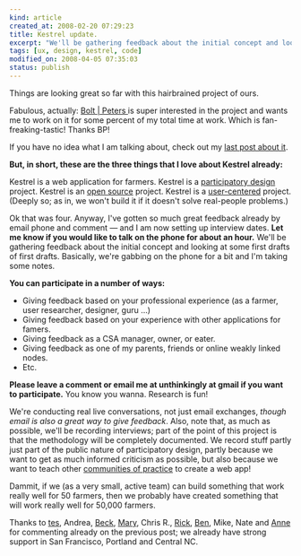 ```yaml
--- 
kind: article
created_at: 2008-02-20 07:29:23
title: Kestrel update.
excerpt: "We'll be gathering feedback about the initial concept and looking at some first drafts of first drafts. Basically, we're gabbing on the phone for a bit and I'm taking some notes. "
tags: [ux, design, kestrel, code]
modified_on: 2008-04-05 07:35:03
status: publish
---
```


Things are looking great so far with this hairbrained project of ours. 

Fabulous, actually: <a href="http://boltpeters.com">Bolt | Peters </a>is super interested in the project and wants me to work on it for some percent of my total time at work. Which is fan-freaking-tastic! Thanks BP!

If you have no idea what I am talking about, check out my <a href="http://www.unthinkingly.com/2008/01/02/kestrel-a-simple-web-app-for-community-supported-agriculture/">last post about it</a>. 

<strong>But, in short, these are the three things that I love about Kestrel already:</strong>

Kestrel is a web application for farmers.
Kestrel is a <a href="http://en.wikipedia.org/wiki/Participatory_design">participatory design</a> project.
Kestrel is an <a href="http://en.wikipedia.org/wiki/Open_source">open source</a> project. 
Kestrel is a <a href="http://en.wikipedia.org/wiki/User-centered_design">user-centered</a> project. (Deeply so; as in, we won't build it if it doesn't solve real-people problems.)

Ok that was four. Anyway, I've gotten so much great feedback already by email phone and comment &mdash; and I am now setting up interview dates. <strong>Let me know if you would like to talk on the phone for about an hour.</strong> We'll be gathering feedback about the initial concept and looking at some first drafts of first drafts. Basically, we're gabbing on the phone for a bit and I'm taking some notes. 

<strong>You can participate in a number of ways: </strong>

<ul><li>Giving feedback based on your professional experience (as a farmer, user researcher, designer, guru ...) </li>
<li>Giving feedback based on your experience with other applications for famers. </li>
<li>Giving feedback as a CSA manager, owner, or eater. </li>
<li>Giving feedback as one of my parents, friends or online weakly linked nodes.</li>
<li>Etc.</li></ul>

<strong>Please leave a comment or email me at unthinkingly at gmail if you want to participate.</strong> You know you wanna. Research is fun! 

We're conducting real live conversations, not just email exchanges, <em>though email is also a great way to give feedback</em>. Also, note that, as much as possible, we'll be recording interviews; part of the point of this project is that the methodology will be completely documented. We record stuff partly just part of the public nature of participatory design, partly because we want to get as much informed criticism as possible, but also because we want to teach other <a href="http://en.wikipedia.org/wiki/Community_of_practice">communities of practice</a> to create a web app!

Dammit, if we (as a very small, active team) can build something that work really well for 50 farmers, then we probably have created something that will work really well for 50,000 farmers. 

Thanks to <a href="http://truefood.wordpress.com/">tes</a>, Andrea, <a href="http://becktench.com/">Beck</a>, <a href="http://chathammarketplace.coop/">Mary</a>, Chris R., <a href="http://www.rickbradley.com/">Rick</a>, <a href="http://ideacog.net/">Ben</a>, Mike, Nate and <a href="http://www.storytreefarm.com/">Anne</a> for commenting already on the previous post; we already have strong support in San Francisco, Portland and Central NC.